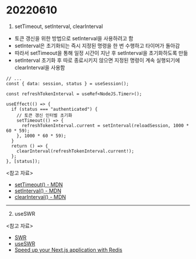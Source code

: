 # 20220610

1. setTimeout, setInterval, clearInterval

- 토큰 갱신을 위한 방법으로 setInterval을 사용하려고 함
- setInterval은 초기화되는 즉시 지정된 명령을 한 번 수행하고 타이머가 돌아감
- 따라서 setTimeout을 통해 일정 시간이 지난 후 setInterval을 초기화하도록 만듦
- setInterval 초기화 후 따로 종료시키지 않으면 지정된 명령이 계속 실행되기에 clearInterval을 사용함

```tsx
// ...
const { data: session, status } = useSession();

const refreshTokenInterval = useRef<NodeJS.Timer>();

useEffect(() => {
  if (status === "authenticated") {
    // 토큰 갱신 인터벌 초기화
    setTimeout(() => {
      refreshTokenInterval.current = setInterval(reloadSession, 1000 * 60 * 59);
    }, 1000 * 60 * 59);
  }
  return () => {
    clearInterval(refreshTokenInterval.current!);
  };
}, [status]);
```

<참고 자료>

- [setTimeout() - MDN](https://developer.mozilla.org/ko/docs/Web/API/setTimeout)
- [setInterval() - MDN](https://developer.mozilla.org/en-US/docs/Web/API/setInterval)
- [clearInterval() - MDN](https://developer.mozilla.org/en-US/docs/Web/API/clearInterval)

---

2. useSWR

<참고 자료>

- [SWR](https://swr.vercel.app/ko)
- [useSWR](https://velog.io/@kirin/useSWR#-fetch-api)
- [Speed up your Next.js application with Redis](https://levelup.gitconnected.com/speed-up-your-next-js-application-with-redis-2907b86a4610)
